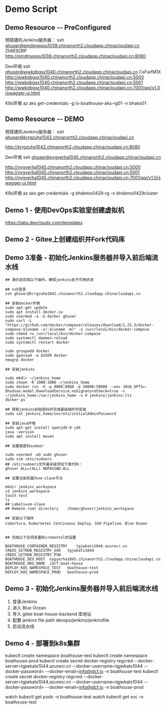 # Demo Script

## Demo Resource -- PreConfigured

预搭建的Jenkins服务器：
ssh ghuser@pmdmwspu1039.chinanorth2.cloudapp.chinacloudapi.cn
Zh6E92RP
http://pmdmwspu1039.chinanorth2.cloudapp.chinacloudapi.cn:8080


Dev环境 
ssh ghuser@wwkqbgsx1040.chinanorth2.cloudapp.chinacloudapi.cn
CsFwfM1X
http://wwkqbgsx1040.chinanorth2.cloudapp.chinacloudapi.cn:5000
http://wwkqbgsx1040.chinanorth2.cloudapp.chinacloudapi.cn:5001
http://wwkqbgsx1040.chinanorth2.cloudapp.chinacloudapi.cn:7001/api/v1.0/swagger-ui.html

K8s环境
az aks get-credentials -g lx-boathouse-aks-rg01 -n bhaks01

## Demo Resource -- DEMO

预搭建的Jenkins服务器：
ssh ghuser@krrgzuhe1042.chinanorth2.cloudapp.chinacloudapi.cn

http://krrgzuhe1042.chinanorth2.cloudapp.chinacloudapi.cn:8080 

Dev环境 
ssh ghuser@nygyerha1045.chinanorth2.cloudapp.chinacloudapi.cn

http://nygyerha1045.chinanorth2.cloudapp.chinacloudapi.cn:5000
http://nygyerha1045.chinanorth2.cloudapp.chinacloudapi.cn:5001
http://nygyerha1045.chinanorth2.cloudapp.chinacloudapi.cn:7001/api/v1.0/swagger-ui.html

K8s环境
az aks get-credentials -g bhdemo0429-rg -n bhdemo0429cluster

## Demo 1 - 使用DevOps实验室创建虚拟机

https://labs.devcloudx.com/templates

## Demo 2 - Gitee上创建组织并Fork代码库

## Demo 3准备 - 初始化Jenkins服务器并导入前后端流水线

```shell
## 演示前完成以下操作，确保jenkins处于可用状态

## ssh登录
ssh ghuser@krrgzuhe1042.chinanorth2.cloudapp.chinacloudapi.cn

## 安装docker环境
sudo apt-get update
sudo apt install docker.io
sudo usermod -a -G docker ghuser
sudo curl -L "https://github.com/docker/compose/releases/download/1.25.3/docker-compose-$(uname -s)-$(uname -m)" -o /usr/local/bin/docker-compose
sudo chmod +x /usr/local/bin/docker-compose
sudo systemctl daemon-reload
sudo systemctl restart docker 

sudo groupadd docker 
sudo gpasswd -a $USER docker 
newgrp docker 

## 安装jenkins

sudo mkdir ~/jenkins_home 
sudo chown -R 1000:1000 ~/jenkins_home
sudo docker run -d -p 8080:8080 -p 50000:50000 --env JAVA_OPTS=-Dhudson.model.DownloadService.noSignatureCheck=true -v ~/jenkins_home:/var/jenkins_home -u 0 jenkins/jenkins:lts
docker ps

## 获取jenkins初始密码并完成基础插件的安装
sudo cat jenkins_home/secrets/initialAdminPassword

## 安装java环境
sudo apt-get install openjdk-8-jdk
java -version
sudo apt install maven

## 设置面密码sudoer

sudo usermod -aG sudo ghuser
sudo vim /etc/sudoers
## /etc/sudoers文件最末尾添加下面代码：
ghuser ALL=(ALL) NOPASSWD:ALL

## 设置当前机器为vm-slave节点

mkdir jenkins_workspace
cd jenkins_workspace
touch test
ls
## Labels=vm-slave
## Remote root directory	/home/ghuser/jenkins_workspace

## 安装以下插件
Cobertura、Kubernetes Continuous Deploy、SSH Pipeline、Blue Ocean


## 完成以下全局变量和credental的设置

BOATHOUSE_CONTAINER_REGISTRY	tgjwkats1044.azurecr.cn
CREDS_GITHUB_REGISTRY_USR	tgjwkats1044
CREDS_GITHUB_REGISTRY_PSW	
BOATHOUSE_DEV_HOST	nygyerha1045.chinanorth2.cloudapp.chinacloudapi.cn
BOATHOUSE_ORG_NAME	idcf-boat-house	
DEPLOY_K8S_NAMESPACE_TEST	boathouse-test	
DEPLOY_K8S_NAMESPACE_PROD	boathouse-prod	

```

## Demo 3 - 初始化Jenkins服务器并导入前后端流水线

1. 登录Jenkins
2. 进入 Blue Ocean
3. 导入 gitee boat-house-backend 库地址
4. 配置 jenkins file path devops/jenkins/jenkinsfile
5. 启动流水线

## Demo 4 - 部署到k8s集群

kubectl create namespace boathouse-test
kubectl create namespace boathouse-prod
kubectl create secret docker-registry regcred --docker-server=tgjwkats1044.azurecr.cn --docker-username=tgjwkats1044 --docker-password= --docker-email=info@idcf.io -n boathouse-test
kubectl create secret docker-registry regcred --docker-server=tgjwkats1044.azurecr.cn --docker-username=tgjwkats1044 --docker-password= --docker-email=info@idcf.io -n boathouse-prod

watch kubectl get pods -n boathouse-test
watch kubectl get svc -n boathouse-test